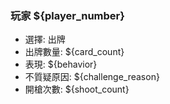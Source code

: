 ### 玩家 ${player_number}
 - 選擇: 出牌
 - 出牌數量: ${card_count}
 - 表現: ${behavior}
 - 不質疑原因: ${challenge_reason}
 - 開槍次數: ${shoot_count}